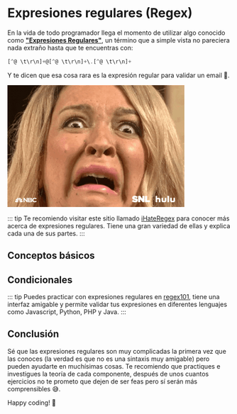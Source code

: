 # Expresiones regulares (Regex)

En la vida de todo programador llega el momento de utilizar algo conocido como [**"Expresiones Regulares"**](https://developer.mozilla.org/es/docs/Web/JavaScript/Guide/Regular_Expressions), un término que a simple vista no pareciera nada extraño hasta que te encuentras con:

```js
[^@ \t\r\n]+@[^@ \t\r\n]+\.[^@ \t\r\n]+
```

Y te dicen que esa cosa rara es la expresión regular para validar un email 🤯.

![Scared](./scared.gif)

::: tip
Te recomiendo visitar este sitio llamado [iHateRegex](https://ihateregex.io/) para conocer más acerca de expresiones regulares. Tiene una gran variedad de ellas y explica cada una de sus partes.
:::

## Conceptos básicos

## Condicionales

::: tip
Puedes practicar con expresiones regulares en [regex101](https://regex101.com/), tiene una interfaz amigable y permite validar tus expresiones en diferentes lenguajes como Javascript, Python, PHP y Java.
:::

## Conclusión

Sé que las expresiones regulares son muy complicadas la primera vez que las conoces (la verdad es que no es una sintaxis muy amigable) pero pueden ayudarte en muchísimas cosas. Te recomiendo que practiques e investigues la teoría de cada componente, después de unos cuantos ejercicios no te prometo que dejen de ser feas pero sí serán más comprensibles 😅.

Happy coding! 🥸

<Disqus />
